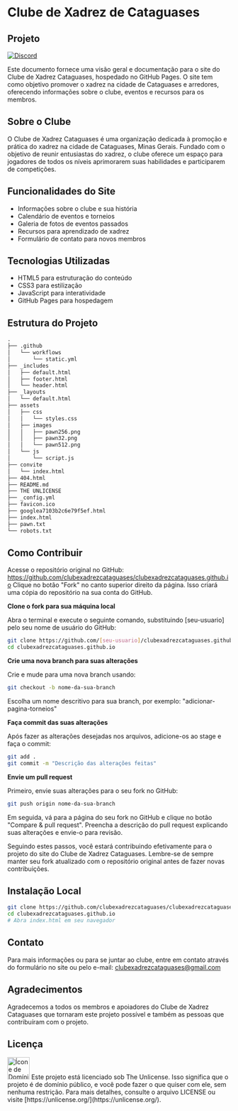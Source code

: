 # Clube de Xadrez de Cataguases

## Projeto
[![Discord](https://img.shields.io/discord/1279484132359012362?color=5865F2&label=Discord&logo=discord&logoColor=white)](https://discord.gg/JAejmvmBGa)

Este documento fornece uma visão geral e documentação para o site do Clube de Xadrez Cataguases, hospedado no GitHub Pages. O site tem como objetivo promover o xadrez na cidade de Cataguases e arredores, oferecendo informações sobre o clube, eventos e recursos para os membros.

## Sobre o Clube

O Clube de Xadrez Cataguases é uma organização dedicada à promoção e prática do xadrez na cidade de Cataguases, Minas Gerais. Fundado com o objetivo de reunir entusiastas do xadrez, o clube oferece um espaço para jogadores de todos os níveis aprimorarem suas habilidades e participarem de competições.

## Funcionalidades do Site

- Informações sobre o clube e sua história
- Calendário de eventos e torneios
- Galeria de fotos de eventos passados
- Recursos para aprendizado de xadrez
- Formulário de contato para novos membros

## Tecnologias Utilizadas

- HTML5 para estruturação do conteúdo
- CSS3 para estilização
- JavaScript para interatividade
- GitHub Pages para hospedagem

## Estrutura do Projeto

```markdown
.
├── .github
│   └── workflows
│       └── static.yml
├── _includes
│   ├── default.html
│   ├── footer.html
│   └── header.html
├── _layouts
│   └── default.html
├── assets
│   ├── css
│   │   └── styles.css
│   ├── images
│   │   ├── pawn256.png
│   │   ├── pawn32.png
│   │   └── pawn512.png
│   └── js
│       └── script.js
├── convite
│   └── index.html
├── 404.html
├── README.md
├── THE UNLICENSE
├── _config.yml
├── favicon.ico
├── googlea7103b2c6e79f5ef.html
├── index.html
├── pawn.txt
└── robots.txt
```

## Como Contribuir

Acesse o repositório original no GitHub: https://github.com/clubexadrezcataguases/clubexadrezcataguases.github.io
Clique no botão "Fork" no canto superior direito da página. Isso criará uma cópia do repositório na sua conta do GitHub.

**Clone o fork para sua máquina local**

Abra o terminal e execute o seguinte comando, substituindo [seu-usuario] pelo seu nome de usuário do GitHub:

```bash
git clone https://github.com/[seu-usuario]/clubexadrezcataguases.github.io.git
cd clubexadrezcataguases.github.io
```

**Crie uma nova branch para suas alterações**

Crie e mude para uma nova branch usando:

```bash
git checkout -b nome-da-sua-branch
```

Escolha um nome descritivo para sua branch, por exemplo: "adicionar-pagina-torneios"

**Faça commit das suas alterações**

Após fazer as alterações desejadas nos arquivos, adicione-os ao stage e faça o commit:

```bash
git add .
git commit -m "Descrição das alterações feitas"
```

**Envie um pull request**

Primeiro, envie suas alterações para o seu fork no GitHub:

```bash
git push origin nome-da-sua-branch
```

Em seguida, vá para a página do seu fork no GitHub e clique no botão "Compare & pull request". Preencha a descrição do pull request explicando suas alterações e envie-o para revisão.

Seguindo estes passos, você estará contribuindo efetivamente para o projeto do site do Clube de Xadrez Cataguases. Lembre-se de sempre manter seu fork atualizado com o repositório original antes de fazer novas contribuições.

## Instalação Local

```bash
git clone https://github.com/clubexadrezcataguases/clubexadrezcataguases.github.io.git
cd clubexadrezcataguases.github.io
# Abra index.html em seu navegador
```

## Contato

Para mais informações ou para se juntar ao clube, entre em contato através do formulário no site ou pelo e-mail: [clubexadrezcataguases@gmail.com](mailto:clubexadrezcataguases@gmail.com)

## Agradecimentos

Agradecemos a todos os membros e apoiadores do Clube de Xadrez Cataguases que tornaram este projeto possível e também as pessoas que contribuíram com o projeto.

## Licença
<img src="https://upload.wikimedia.org/wikipedia/commons/6/62/PD-icon.svg" alt="Ícone de Domínio Público" width="50"/>
Este projeto está licenciado sob The Unlicense. Isso significa que o projeto é de domínio público, e você pode fazer o que quiser com ele, sem nenhuma restrição. Para mais detalhes, consulte o arquivo LICENSE ou visite [https://unlicense.org/](https://unlicense.org/).
